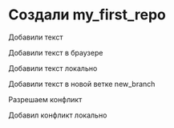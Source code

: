 # Создали my_first_repo

Добавили текст

Добавили текст в браузере

Добавили текст локально

Добавили текст в новой ветке new_branch

Разрешаем конфликт

Добавил конфликт локально
